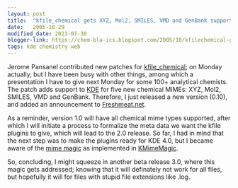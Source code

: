 ```yaml
---
layout: post
title:  "kfile_chemical gets XYZ, Mol2, SMILES, VMD and GenBank support"
date:   2005-10-29
modified_date: 2023-07-30
blogger-link: https://chem-bla-ics.blogspot.com/2005/10/kfilechemical-gets-xyz-mol2-smiles-vmd.html
tags: kde chemistry web
---
```


Jerome Pansanel contributed new patches for [kfile_chemical](http://www.kde-apps.org/content/show.php?content=28995); on
Monday actually, but I have been busy with other things, among which a presentation I have to give next Monday for some 100+
analytical chemists. The patch adds support to [KDE](http://www.kde.org/) for five new chemical MIMEs: XYZ, Mol2, SMILES,
VMD and GenBank. Therefore, I just released a new version (0.10), and added an announcement to
[Freshmeat.net](http://freshmeat.net/projects/kfile_chemical/).

As a reminder, version 1.0 will have all chemical mime types supported, after which I will initiate a process to formalize
the meta data we want the kfile plugins to give, which will lead to the 2.0 release. So far, I had in mind that the next
step was to make the plugins ready for KDE 4.0, but I became aware of the [mime magic](http://developer.kde.org/documentation/library/kdeqt/kde3arch/mime.html)
as implemented in [KMimeMagic](http://developer.kde.org/documentation/library/3.1-api/classref/kio/KMimeMagic.html).

So, concluding, I might squeeze in another beta release 3.0, where this magic gets addressed; knowing that it will definately
not work for all files, but hopefully it will for files with stupid file extensions like .log.
